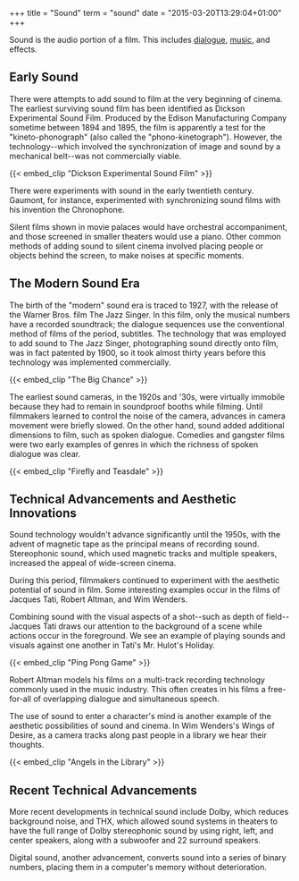 +++
title = "Sound"
term = "sound"
date = "2015-03-20T13:29:04+01:00"
+++

Sound is the audio portion of a film. <!--more-->This includes
[dialogue](../dialogue/), [music](../music/), and effects.

## Early Sound

There were attempts to add sound to film at the very beginning of
cinema. The earliest surviving sound film has been identified as
Dickson Experimental Sound Film. Produced by the Edison Manufacturing
Company sometime between 1894 and 1895, the film is apparently a test
for the "kineto-phonograph" (also called the
"phono-kinetograph"). However, the technology--which involved the
synchronization of image and sound by a mechanical belt--was not
commercially viable.

{{< embed_clip "Dickson Experimental Sound Film" >}}

There were experiments with sound in the early twentieth century.
Gaumont, for instance, experimented with synchronizing sound films
with his invention the Chronophone.

Silent films shown in movie palaces would have orchestral
accompaniment, and those screened in smaller theaters would use a
piano. Other common methods of adding sound to silent cinema involved
placing people or objects behind the screen, to make noises at
specific moments.

## The Modern Sound Era

The birth of the "modern" sound era is traced to 1927, with the
release of the Warner Bros. film The Jazz Singer. In this film, only
the musical numbers have a recorded soundtrack; the dialogue sequences
use the conventional method of films of the period, subtitles. The
technology that was employed to add sound to The Jazz Singer,
photographing sound directly onto film, was in fact patented by 1900,
so it took almost thirty years before this technology was implemented
commercially.

{{< embed_clip "The Big Chance" >}}

The earliest sound cameras, in the 1920s and '30s, were virtually
immobile because they had to remain in soundproof booths while
filming. Until filmmakers learned to control the noise of the camera,
advances in camera movement were briefly slowed. On the other hand,
sound added additional dimensions to film, such as spoken
dialogue. Comedies and gangster films were two early examples of
genres in which the richness of spoken dialogue was clear.

{{< embed_clip "Firefly and Teasdale" >}}

## Technical Advancements and Aesthetic Innovations

Sound technology wouldn't advance significantly until the 1950s, with
the advent of magnetic tape as the principal means of recording
sound. Stereophonic sound, which used magnetic tracks and multiple
speakers, increased the appeal of wide-screen cinema.

During this period, filmmakers continued to experiment with the
aesthetic potential of sound in film. Some interesting examples occur
in the films of Jacques Tati, Robert Altman, and Wim Wenders.

Combining sound with the visual aspects of a shot--such as depth of
field--Jacques Tati draws our attention to the background of a scene
while actions occur in the foreground. We see an example of playing
sounds and visuals against one another in Tati's Mr. Hulot's Holiday.

{{< embed_clip "Ping Pong Game" >}}

Robert Altman models his films on a multi-track recording technology
commonly used in the music industry. This often creates in his films a
free-for-all of overlapping dialogue and simultaneous speech.

The use of sound to enter a character's mind is another example of the
aesthetic possibilities of sound and cinema. In Wim Wenders's Wings of
Desire, as a camera tracks along past people in a library we hear
their thoughts.

{{< embed_clip "Angels in the Library" >}}

## Recent Technical Advancements

More recent developments in technical sound include Dolby, which
reduces background noise, and THX, which allowed sound systems in
theaters to have the full range of Dolby stereophonic sound by using
right, left, and center speakers, along with a subwoofer and 22
surround speakers.

Digital sound, another advancement, converts sound into a series of
binary numbers, placing them in a computer's memory without
deterioration.


